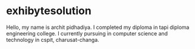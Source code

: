 # exhibytesolution
Hello, my name is archit pidhadiya. I completed my diploma in tapi diploma engineering college. I currently pursuing in computer science and technology in cspit, charusat-changa.
